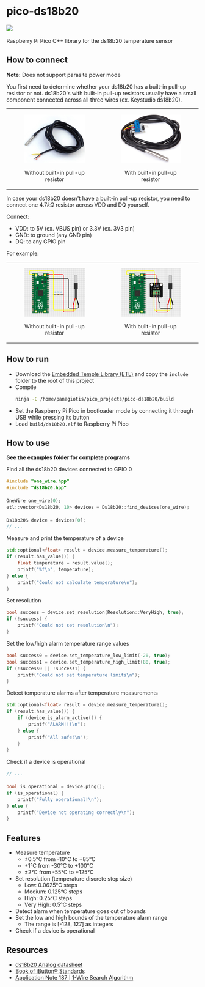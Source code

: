 # pico-ds18b20

<a target="_blank" href="https://www.paypal.com/donate/?hosted_button_id=J65KNQYEK88ML">
  <img src="https://img.shields.io/badge/Donate-PayPal-green.svg">
</a>

Raspberry Pi Pico C++ library for the ds18b20 temperature sensor

## How to connect
**Note:** Does not support parasite power mode  

You first need to determine whether your ds18b20 has a built-in pull-up resistor or not. ds18b20's with built-in pull-up resistors usually have a small component connected across all three wires (ex. Keystudio ds18b20).

<table>
  <tbody>
    <tr>
      <td>
        <figure>
          <p align="center" width="300px">
            <img src="images/ds18b20_without.jpg" width="300px">
            <figcaption><p align="center">Without built-in pull-up resistor</p></figcaption>
          </p>
        </figure>
      </td>
      <td>
        <figure>
          <p align="center" width="300px">
            <img src="images/ds18b20_with.jpg" width="300px">
            <figcaption><p align="center">With built-in pull-up resistor</p></figcaption>
          </p>
        </figure>
      </td>
    </tr>
  </tbody>
</table>

In case your ds18b20 doesn't have a built-in pull-up resistor, you need to connect one $4.7k\Omega$ resistor across VDD and DQ yourself.

Connect:
- VDD: to 5V (ex. VBUS pin) or 3.3V (ex. 3V3 pin)
- GND: to ground (any GND pin)
- DQ: to any GPIO pin

For example:

<table>
  <tbody>
    <tr>
      <td>
        <figure>
          <p align="center" width="300px">
            <img src="images/connection_without.png" width="300px">
            <figcaption><p align="center">Without built-in pull-up resistor</p></figcaption>
          </p>
        </figure>
      </td>
      <td>
        <figure>
          <p align="center" width="300px">
            <img src="images/connection_with.png" width="300px">
            <figcaption><p align="center">With built-in pull-up resistor</p></figcaption>
          </p>
        </figure>
      </td>
    </tr>
  </tbody>
</table>

## How to run

- Download the [Embedded Temple Library (ETL)](https://github.com/ETLCPP/etl) and copy the `include` folder to the root of this project
- Compile
  ```bash
  ninja -C /home/panagiotis/pico_projects/pico-ds18b20/build
  ```
- Set the Raspberry Pi Pico in bootloader mode by connecting it through USB while pressing its button
- Load `build/ds18b20.elf` to Raspberry Pi Pico

## How to use

**See the examples folder for complete programs**

Find all the ds18b20 devices connected to GPIO 0

```c++
#include "one_wire.hpp"
#include "ds18b20.hpp"

OneWire one_wire(0);
etl::vector<Ds18b20, 10> devices = Ds18b20::find_devices(one_wire);

Ds18b20& device = devices[0];
// ...
```

Measure and print the temperature of a device

```c++
std::optional<float> result = device.measure_temperature();
if (result.has_value()) {
    float temperature = result.value();
    printf("%f\n", temperature);
} else {
    printf("Could not calculate temperature\n");
}
```

Set resolution

```c++
bool success = device.set_resolution(Resolution::VeryHigh, true);
if (!success) {
    printf("Could not set resolution\n");
}
```

Set the low/high alarm temperature range values

```c++
bool success0 = device.set_temperature_low_limit(-20, true);
bool success1 = device.set_temperature_high_limit(80, true);
if (!success0 || !success1) {
    printf("Could not set temperature limits\n");
}
```

Detect temperature alarms after temperature measurements

```c++
std::optional<float> result = device.measure_temperature();
if (result.has_value()) {
    if (device.is_alarm_active()) {
        printf("ALARM!!!\n");
    } else {
        printf("All safe!\n");
    }
}
```

Check if a device is operational

```c++
// ...

bool is_operational = device.ping();
if (is_operational) {
    printf("Fully operational!\n");
} else {
    printf("Device not operating correctly\n");
}
```

## Features
- Measure temperature
  - &plusmn;0.5°C from -10°C to +85°C
  - &plusmn;1°C from -30°C to +100°C
  - &plusmn;2°C from -55°C to +125°C
- Set resolution (temperature discrete step size)
  - Low: 0.0625°C steps
  - Medium: 0.125°C steps
  - High: 0.25°C steps
  - Very High: 0.5°C steps
- Detect alarm when temperature goes out of bounds
- Set the low and high bounds of the temperature alarm range
  - The range is [-128, 127] as integers
- Check if a device is operational

## Resources

- [ds18b20 Analog datasheet](https://www.analog.com/media/en/technical-documentation/data-sheets/ds18b20.pdf)
- [Book of iButton® Standards](https://www.analog.com/media/en/technical-documentation/tech-articles/book-of-ibuttonreg-standards.pdf)
- [Application Note 187 | 1-Wire Search Algorithm](https://www.analog.com/media/en/technical-documentation/app-notes/1wire-search-algorithm.pdf)